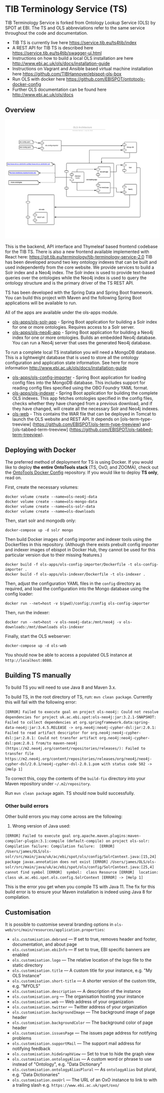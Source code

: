 # TIB Terminology Service (TS)

TIB Terminology Service is forked from Ontology Lookup Service (OLS) by SPOT at EBI. The TS and OLS abbreviations refer to the same service throughout the code and documentation.

* TIB TS is currently live here https://service.tib.eu/ts4tib/index
* A REST API for TIB TS is described here https://service.tib.eu/ts4tib/swagger-ui.html
* Instructions on how to build a local OLS installation are here
  http://www.ebi.ac.uk/ols/docs/installation-guide
* Instructions on Vagrant and Ansible based virtual machine installation here
  https://github.com/TIBHannover/ebispot-ols-box
* Run OLS with docker here
  https://github.com/EBISPOT/ontotools-docker-config
* Further OLS documentation can be found here
  http://www.ebi.ac.uk/ols/docs

## Overview

![TS Architecture](OLS-Architecture.png)

This is the backend, API interface and Thymeleaf based frontend codebase for the TIB TS. 
There is also a new frontend available implemented with React here: 
https://git.tib.eu/terminology/tib-terminology-service-2.0 
TIB has been developed around two key ontology indexes that can be built
 and used independently from the core website. We provide services to build 
 a Solr index and a Neo4j index. The Solr index is used to provide 
 text-based queries over the ontologies while the Neo4j index
  is used to query the ontology structure and is the primary driver of the TS REST API.
 
TS has been developed with the Spring Data and Spring Boot framework.
You can build this project with Maven and the following Spring Boot
applications will be available to run.
 
All of the apps are available under the ols-apps module.

* [ols-apps/ols-solr-app](ols-apps/ols-solr-app) - Spring Boot
  application for building a Solr index for one or more ontologies.
  Requires access to a Solr server.
* [ols-apps/ols-neo4j-app](ols-apps/ols-neo4j-app) - Spring Boot
  application for building a Neo4j index for one or more ontologies.
  Builds an embedded Neo4j database. You can run a Neo4j server that
  uses the generated Neo4j database.

To run a complete local TS installation you will need a MongoDB
database. This is a lightweight database that is used to store all the
ontology configuration and application state information. See here for
more information http://www.ebi.ac.uk/ols/docs/installation-guide

* [ols-apps/ols-config-importer](ols-apps/ols-config-importer) - Spring
  Boot application for loading config files into the MongoDB database.
  This includes support for reading config files specified using the OBO
  Foundry YAML format.
* [ols-apps/ols-indexer](ols-apps/ols-indexer) - Spring Boot
  application for building the complete OLS indexes. This app fetches
  ontologies specified in the config files, checks whether they have
  changed from a previous download, and if they have changed, will
  create all the necessary Solr and Neo4j indexes.
* [ols-web](ols-web) - This contains the WAR file that can be deployed
  in Tomcat to launch the OLS website and REST API. It depends on
  [ols-term-type-treeview]
  (https://github.com/EBISPOT/ols-term-type-treeview) and
  [ols-tabbed-term-treeview]
  (https://github.com/EBISPOT/ols-tabbed-term-treeview).


## Deploying with Docker

The preferred method of deployment for TS is using Docker. If you would like to deploy **the entire OntoTools stack** (TS, OxO, and ZOOMA), check out the [OntoTools Docker Config](https://github.com/EBISPOT/ontotools-docker-config) repository. If you would like to deploy **TS only**, read on.

First, create the necessary volumes:

    docker volume create --name=ols-neo4j-data
    docker volume create --name=ols-mongo-data
    docker volume create --name=ols-solr-data
    docker volume create --name=ols-downloads

Then, start solr and mongodb only:

    docker-compose up -d solr mongo


Then build Docker images of config importer and indexer tools using the Dockerfiles in this repository. (Although there exists prebuilt config importer and indexer images of ebispot in Docker Hub, they cannot be used for this particular version due to their missing features.) 

    docker build -f ols-apps/ols-config-importer/Dockerfile -t ols-config-importer .
    docker build -f ols-apps/ols-indexer/Dockerfile -t ols-indexer .


Then, adjust the configuration YAML files in the `config` directory as required,
and load the configuration into the Mongo database using the config loader:

    docker run --net=host -v $(pwd)/config:/config ols-config-importer

Then, run the indexer:

    docker run --net=host -v ols-neo4j-data:/mnt/neo4j -v ols-downloads:/mnt/downloads ols-indexer

Finally, start the OLS webserver:

    docker-compose up -d ols-web

You should now be able to access a populated OLS instance at `http://localhost:8080`. 


## Building TS manually

To build TS you will need to use Java 8 and Maven 3.x.

To build TS, in the root directory of TS, run:
`mvn clean package`. Currently this will fail with the following error:

`[ERROR] Failed to execute goal on project ols-neo4j: Could not resolve dependencies for project uk.ac.ebi.spot:ols-neo4j:jar:3.2.1-SNAPSHOT: Failed to collect dependencies at org.springframework.data:spring-data-neo4j:jar:3.4.5.RELEASE -> org.neo4j:neo4j-cypher-dsl:jar:2.0.1: Failed to read artifact descriptor for org.neo4j:neo4j-cypher-dsl:jar:2.0.1: Could not transfer artifact org.neo4j:neo4j-cypher-dsl:pom:2.0.1 from/to maven-neo4j (https://m2.neo4j.org/content/repositories/releases/): Failed to transfer file https://m2.neo4j.org/content/repositories/releases/org/neo4j/neo4j-cypher-dsl/2.0.1/neo4j-cypher-dsl-2.0.1.pom with status code 502 -> [Help 1]`

To correct this, copy the contents of the `build-fix` directory into your Maven 
repository under `~/.m2/repository`.

Run `mvn clean package` again. TS should now build successfully. 

### Other build errors
Other build errors you may come across are the following:

1. Wrong version of Java used:

`[ERROR] Failed to execute goal org.apache.maven.plugins:maven-compiler-plugin:3.1:compile (default-compile) on project ols-solr: Compilation failure: Compilation failure: 
 [ERROR] /Users/james/OLS/ols-solr/src/main/java/uk/ac/ebi/spot/ols/config/SolrContext.java:[15,24] package javax.annotation does not exist
 [ERROR] /Users/james/OLS/ols-solr/src/main/java/uk/ac/ebi/spot/ols/config/SolrContext.java:[25,4] cannot find symbol
 [ERROR]  symbol:  class Resource
 [ERROR]  location: class uk.ac.ebi.spot.ols.config.SolrContext
 [ERROR] -> [Help 1]` 
 
This is the error you get when you compile TS with Java 11. The fix for this 
build error is to ensure your Maven installation is indeed using Java 8 for 
compilation.  

## Customisation

It is possible to customise several branding options in `ols-web/src/main/resources/application.properties`:

* `ols.customisation.debrand` — If set to true, removes header and footer, documentation, and about page
* `ols.customisation.ebiInfo` — If set to true, EBI specific banners are enabled
* `ols.customisation.logo` — The relative location of the logo file to the static directory
* `ols.customisation.title` — A custom title for your instance, e.g. "My OLS Instance"
* `ols.customisation.short-title` — A shorter version of the custom title, e.g. "MYOLS"
* `ols.customisation.description` — A description of the instance
* `ols.customisation.org` — The organisation hosting your instance
* `ols.customisation.web` — Web address of your organization
* `ols.customisation.twitter` — Twitter address of your organization
* `ols.customisation.backgroundImage` — The background image of page header
* `ols.customisation.backgroundColor` — The background color of page header
* `ols.customisation.issuesPage` — The issues page address for notifying problems
* `ols.customisation.supportMail` — The support mail address for notifying feedback
* `ols.customisation.hideGraphView` — Set to true to hide the graph view 
* `ols.customisation.ontologyAlias` — A custom word or phrase to use instead of "Ontology", e.g. "Data Dictionary"
* `ols.customisation.ontologyAliasPlural` — As `ontologyAlias` but plural, e.g. "Data Dictionaries"
* `ols.customisation.oxoUrl` — The URL of an OxO instance to link to with a trailing slash e.g. `https://www.ebi.ac.uk/spot/oxo/`







